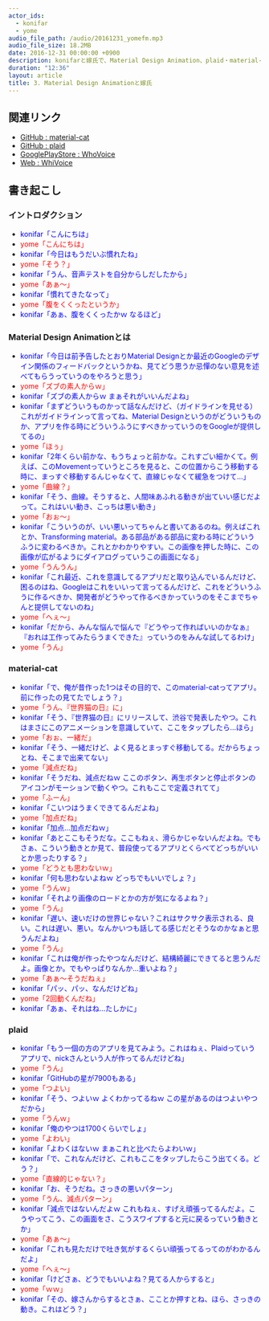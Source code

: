 ```yaml
---
actor_ids:
  - konifar
  - yome
audio_file_path: /audio/20161231_yomefm.mp3
audio_file_size: 18.2MB
date: 2016-12-31 00:00:00 +0900
description: konifarと嫁氏で、Material Design Animation、plaid・material-cat・who-voiceの感想、Animation実装と開発者のエゴなどについて話しました。
duration: "12:36"
layout: article
title: 3. Material Design Animationと嫁氏
---
```


## 関連リンク
- [GitHub : material-cat](https://github.com/konifar/material-cat)
- [GitHub : plaid](https://github.com/nickbutcher/plaid)
- [GooglePlayStore : WhoVoice](https://play.google.com/store/apps/details?id=com.konifar.whovoice)
- [Web : WhiVoice](http://www.who-voice.com/)

## 書き起こし

### イントロダクション
- <font color="blue">konifar「こんにちは」</font>
- <font color="red">yome「こんにちは」</font>
- <font color="blue">konifar「今日はもうだいぶ慣れたね」</font>
- <font color="red">yome「そう？」</font>
- <font color="blue">konifar「うん、音声テストを自分からしだしたから」</font>
- <font color="red">yome「あぁ〜」</font>
- <font color="blue">konifar「慣れてきたなって」</font>
- <font color="red">yome「腹をくくったというか」</font>
- <font color="blue">konifar「あぁ、腹をくくったかｗ なるほど」</font>

### Material Design Animationとは
- <font color="blue">konifar「今日は前予告したとおりMaterial Designとか最近のGoogleのデザイン関係のフィードバックというかね、見てどう思うか忌憚のない意見を述べてもらうっていうのをやろうと思う」</font>
- <font color="red">yome「ズブの素人からｗ」</font>
- <font color="blue">konifar「ズブの素人からｗ まぁそれがいいんだよね」</font>
- <font color="blue">konifar「まずどういうものかって話なんだけど、（ガイドラインを見せる）これがガイドラインって言ってね、Material Designというのがどういうものか、アプリを作る時にどういうふうにすべきかっていうのをGoogleが提供してるの」</font>
- <font color="red">yome「ほぅ」</font>
- <font color="blue">konifar「2年くらい前かな、もうちょっと前かな。これすごい細かくて。例えば、このMovementっていうところを見ると、この位置からこう移動する時に、まっすぐ移動するんじゃなくて、直線じゃなくて緩急をつけて…」</font>
- <font color="red">yome「曲線？」</font>
- <font color="blue">konifar「そう、曲線。そうすると、人間味あふれる動きが出ていい感じだよって。これはいい動き、こっちは悪い動き」</font>
- <font color="red">yome「おぉ〜」</font>
- <font color="blue">konifar「こういうのが、いい悪いってちゃんと書いてあるのね。例えばこれとか、Transforming material。ある部品がある部品に変わる時にどういうふうに変わるべきか。これとかわかりやすい。この画像を押した時に、この画像が広がるようにダイアログっていうこの画面になる」</font>
- <font color="red">yome「うんうん」</font>
- <font color="blue">konifar「これ最近、これを意識してるアプリだと取り込んでいるんだけど、困るのはね、Googleはこれをいいって言ってるんだけど、これをどういうふうに作るべきか、開発者がどうやって作るべきかっていうのをそこまでちゃんと提供してないのね」</font>
- <font color="red">yome「へぇ〜」</font>
- <font color="blue">konifar「だから、みんな悩んで悩んで『どうやって作ればいいのかなぁ』『おれは工作ってみたらうまくできた』っていうのをみんな試してるわけ」</font>
- <font color="red">yome「うん」</font>

### material-cat
- <font color="blue">konifar「で、俺が昔作った1つはその目的で、このmaterial-catってアプリ。前に作ったの見てたでしょう？」</font>
- <font color="red">yome「うん、『世界猫の日』に」</font>
- <font color="blue">konifar「そう、『世界猫の日』にリリースして、渋谷で発表したやつ。これはまさにこのアニメーションを意識していて、ここをタップしたら…ほら」</font>
- <font color="red">yome「おぉ、一緒だ」</font>
- <font color="blue">konifar「そう、一緒だけど、よく見るとまっすぐ移動してる。だからちょっとね、そこまで出来てない」</font>
- <font color="red">yome「減点だね」</font>
- <font color="blue">konifar「そうだね、減点だねｗ ここのボタン、再生ボタンと停止ボタンのアイコンがモーションで動くやつ。これもここで定義されてて」</font>
- <font color="red">yome「ふーん」</font>
- <font color="blue">konifar「こいつはうまくできてるんだよね」</font>
- <font color="red">yome「加点だね」</font>
- <font color="blue">konifar「加点…加点だねｗ」</font>
- <font color="blue">konifar「あとここもそうだな。ここもねぇ、滑らかじゃないんだよね。でもさぁ、こういう動きとか見て、普段使ってるアプリとくらべてどっちがいいとか思ったりする？」</font>
- <font color="red">yome「どうとも思わないｗ」</font>
- <font color="blue">konifar「何も思わないよねｗ どっちでもいいでしょ？」</font>
- <font color="red">yome「うんｗ」</font>
- <font color="blue">konifar「それより画像のロードとかの方が気になるよね？」</font>
- <font color="red">yome「うん」</font>
- <font color="blue">konifar「遅い、速いだけの世界じゃない？これはサクサク表示される、良い。これは遅い、悪い。なんかいつも話してる感じだとそうなのかなぁと思うんだよね」</font>
- <font color="red">yome「うん」</font>
- <font color="blue">konifar「これは俺が作ったやつなんだけど、結構綺麗にできてると思うんだよ。画像とか。でもやっぱりなんか…重いよね？」</font>
- <font color="red">yome「あぁ〜そうだねぇ」</font>
- <font color="blue">konifar「パッ、パッ、なんだけどね」</font>
- <font color="red">yome「2回動くんだね」</font>
- <font color="blue">konifar「あぁ、それはね…たしかに」</font>

### plaid
- <font color="blue">konifar「もう一個の方のアプリを見てみよう。これはねぇ、Plaidっていうアプリで、nickさんという人が作ってるんだけどね」</font>
- <font color="red">yome「うん」</font>
- <font color="blue">konifar「GitHubの星が7900もある」</font>
- <font color="red">yome「つよい」</font>
- <font color="blue">konifar「そう、つよいｗ よくわかってるねｗ この星があるのはつよいやつだから」</font>
- <font color="red">yome「うんｗ」</font>
- <font color="blue">konifar「俺のやつは1700くらいでしょ」</font>
- <font color="red">yome「よわい」</font>
- <font color="blue">konifar「よわくはないｗ まぁこれと比べたらよわいｗ」</font>
- <font color="blue">konifar「で、これなんだけど、これもここをタップしたらこう出てくる。どう？」</font>
- <font color="red">yome「直線的じゃない？」</font>
- <font color="blue">konifar「お、そうだね。さっきの悪いパターン」</font>
- <font color="red">yome「うん、減点パターン」</font>
- <font color="blue">konifar「減点ではないんだよｗ これもねぇ、すげえ頑張ってるんだよ。こうやってこう、この画面をさ、こうスワイプすると元に戻るっていう動きとか」</font>
- <font color="red">yome「あぁ〜」</font>
- <font color="blue">konifar「これも見ただけで吐き気がするくらい頑張ってるってのがわかるんだよ」</font>
- <font color="red">yome「へぇ〜」</font>
- <font color="blue">konifar「けどさぁ、どうでもいいよね？見てる人からすると」</font>
- <font color="red">yome「ｗｗ」</font>
- <font color="blue">konifar「その、嫁さんからするとさぁ、こことか押すとね、ほら、さっきの動き。これはどう？」</font>
